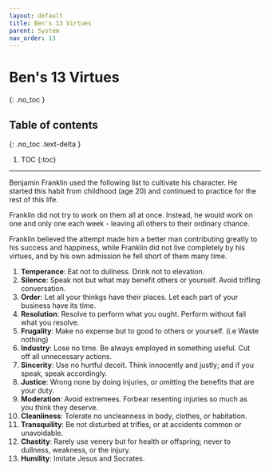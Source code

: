 ```yaml
---
layout: default
title: Ben's 13 Virtues
parent: System
nav_order: 13
---
```


# Ben's 13 Virtues
{: .no_toc }

## Table of contents
{: .no_toc .text-delta }

1. TOC
{:toc}

---

Benjamin Franklin used the following list to cultivate his character. He started this habit from childhood (age 20) and continued to practice for the rest of this life.

Franklin did not try to work on them all at once. Instead, he would work on one and only one each week - leaving all others to their ordinary chance. 

Franklin believed the attempt made him a better man contributing greatly to his success and happiness, while Franklin did not live completely by his virtues, and by his own admission he fell short of them many time.

1. **Temperance**: Eat not to dullness. Drink not to elevation.
2. **Silence**: Speak not but what may benefit others or yourself. Avoid trifling conversation.
3. **Order**: Let all your thinkgs have their places. Let each part of your business have its time.
4. **Resolution**: Resolve to perform what you ought. Perform without fail what you resolve.
5. **Frugality**: Make no expense but to good to others or yourself. (i.e Waste nothing)
6. **Industry**: Lose no time. Be always employed in something useful. Cut off all unnecessary actions.
7. **Sincerity**: Use no hurtful deceit. Think innocently and justly; and if you speak, speak accordingly.
8. **Justice**: Wrong none by doing injuries, or omitting the benefits that are your duty.
9. **Moderation**: Avoid extremees. Forbear resenting injuries so much as you think they deserve.
10. **Cleanliness**: Tolerate no uncleanness in body, clothes, or habitation.
11. **Transquility**: Be not disturbed at trifles, or at accidents common or unavoidable.
12. **Chastity**: Rarely use venery but for health or offspring; never to dullness, weakness, or the injury.
13. **Humility**: Imitate Jesus and Socrates.
